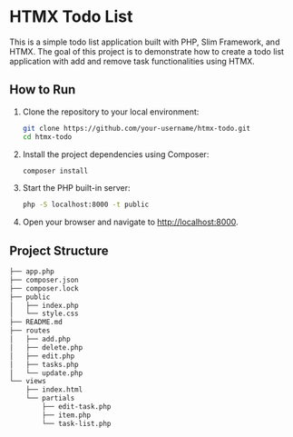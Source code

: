 # HTMX Todo List

This is a simple todo list application built with PHP, Slim Framework, and HTMX. The goal of this project is to demonstrate how to create a todo list application with add and remove task functionalities using HTMX.

## How to Run

1. Clone the repository to your local environment:

    ```sh
    git clone https://github.com/your-username/htmx-todo.git
    cd htmx-todo
    ```

2. Install the project dependencies using Composer:

    ```sh
    composer install
    ```

3. Start the PHP built-in server:

    ```sh
    php -S localhost:8000 -t public
    ```

4. Open your browser and navigate to [http://localhost:8000](http://localhost:8000).


## Project Structure

```sh
├── app.php
├── composer.json
├── composer.lock
├── public
│   ├── index.php
│   └── style.css
├── README.md
├── routes
│   ├── add.php
│   ├── delete.php
│   ├── edit.php
│   ├── tasks.php
│   └── update.php
└── views
    ├── index.html
    └── partials
        ├── edit-task.php
        ├── item.php
        └── task-list.php
```